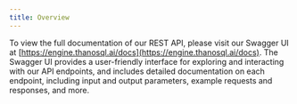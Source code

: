 ```yaml
---
title: Overview
---
```


To view the full documentation of our REST API, please visit our Swagger UI at [https://engine.thanosql.ai/docs](https://engine.thanosql.ai/docs). The Swagger UI provides a user-friendly interface for exploring and interacting with our API endpoints, and includes detailed documentation on each endpoint, including input and output parameters, example requests and responses, and more.